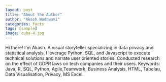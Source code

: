 ```yaml
---
layout: post
title: "About the Author"
author: "Akash Wadhwani"
categories: facts
tags: [sample]
image: cuba-4.jpg
---
```


Hi there! I'm Akash. A visual storyteller specializing in data privacy and statistical analysis. I leverage Python, SQL, and
Javascript to execute technical solutions and narrate user oriented stories. Conducted research on the effect
of GDPR laws on tech companies and their users. Keywords: Java, R, SQL, Python, Agile,Teamwork,
Business Analysis, HTML, Tabelau, Data Visualisation, Privacy, MS Excel.
